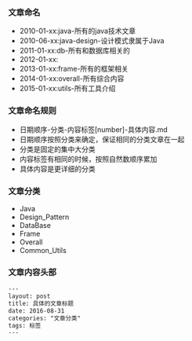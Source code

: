 ### 文章命名
- 2010-01-xx:java-所有的java技术文章
- 2010-06-xx:java-design-设计模式隶属于Java
- 2011-01-xx:db-所有和数据库相关的
- 2012-01-xx:
- 2013-01-xx:frame-所有的框架相关
- 2014-01-xx:overall-所有综合内容
- 2015-01-xx:utils-所有工具介绍

### 文章命名规则
- 日期顺序-分类-内容标签[number]-具体内容.md
- 日期顺序按照分类来确定，保证相同的分类文章在一起
- 分类是固定的集中大分类
- 内容标签有相同的时候，按照自然数顺序累加
- 具体内容是更详细的分类

### 文章分类
- Java
- Design_Pattern
- DataBase
- Frame
- Overall
- Common_Utils

### 文章内容头部

```xml
---
layout: post
title: 具体的文章标题
date: 2016-08-31
categories: "文章分类"
tags: 标签
---
```

